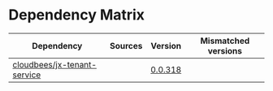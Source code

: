# Dependency Matrix

Dependency | Sources | Version | Mismatched versions
---------- | ------- | ------- | -------------------
[cloudbees/jx-tenant-service](https://github.com/cloudbees/jx-tenant-service) |  | [0.0.318](https://github.com/cloudbees/jx-tenant-service/releases/tag/v0.0.318) | 
